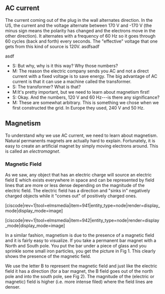AC current
----------

The current coming out of the plug in the wall alternates direction. In the US, the current and the voltage alternate between 170 V and -170 V (the minus sign means the polarity has changed and the electrons move in the other direction). It alternates with a frequency of 60 Hz so it goes through 60 cycles (back and forth) every seconds. The "effective" voltage that one gets from this kind of source is 120V.
asdfsadf

asdf

- S: But why, why is it this way? Why those numbers?
- M: The reason the electric company sends you AC and not a direct current with a fixed voltage is to save energy. The big advantage of AC current is that it can use a machine called the transformer.
- S: The transformer? What is that?
- M:It's pretty important, but we need to learn about magnetism first!
- S: Okay. And the numbers, 120 V and 60 Hz---is there any significance?
- M: These are somewhat arbitrary. This is something we chose when we first constructed the grid. In Europe they used, 240 V and 50 Hz.

Magnetism
---------

To understand why we use AC current, we need to learn about magnetism. Natural permanents magnets are actually hard to explain. Fortunately, it is easy to create an artificial magnet by simply moving electrons around. This is called an _electromagnet_.

### Magnetic Field

As we saw, any object that has an electric charge will source an electric field E which exists everywhere in space and can be represented by field lines that are more or less dense depending on the magnitude of the electric field. The electric field has a direction and "sinks in" negatively charged objects while it "comes out" of positively charged ones.

[ciscode|rev=1|tool=elmsmedia|item=941|entity_type=node|render=display_mode|display_mode=image]

[ciscode|rev=1|tool=elmsmedia|item=942|entity_type=node|render=display_mode|display_mode=image]

In a similar fashion, magnetism is due to the presence of a magnetic field and it is fairly easy to visualize. If you take a permanent bar magnet with a North and South pole. You put the bar under a piece of glass and you sprinkle some small iron particles, you get the picture in Fig 1. This clearly shows the presence of the magnetic field.

We use the letter B to represent the magnetic field and just like the electric field it has a direction (for a bar magnet, the B field goes out of the north pole and into the south pole, see Fig 2). The magnitude of the (electric or magnetic) field is higher (i.e. more intense filed) where the field lines are denser.
